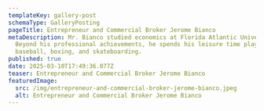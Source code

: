 ```yaml
---
templateKey: gallery-post
schemaType: GalleryPosting
pageTitle: Entrepreneur and Commercial Broker Jerome Bianco
metaDescription: Mr. Bianco studied economics at Florida Atlantic University.
  Beyond his professional achievements, he spends his leisure time playing
  baseball, boxing, and skateboarding.
published: true
date: 2025-03-10T17:49:36.077Z
teaser: Entrepreneur and Commercial Broker Jerome Bianco
featuredImage:
  src: /img/entrepreneur-and-commercial-broker-jerome-bianco.jpeg
  alt: Entrepreneur and Commercial Broker Jerome Bianco
---
```

